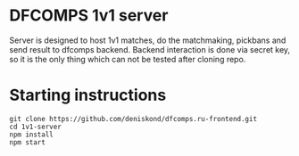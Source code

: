 # DFCOMPS 1v1 server

Server is designed to host 1v1 matches, do the matchmaking, pickbans and send result to dfcomps backend.
Backend interaction is done via secret key, so it is the only thing which can not be tested after cloning repo.

# Starting instructions

```
git clone https://github.com/deniskond/dfcomps.ru-frontend.git
cd 1v1-server
npm install
npm start
```